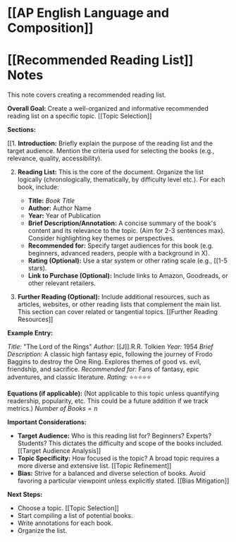 # [[AP English Language and Composition]]
# [[Recommended Reading List]] Notes

This note covers creating a recommended reading list.

**Overall Goal:** Create a well-organized and informative recommended reading list on a specific topic.  [[Topic Selection]]

**Sections:**

[[1. **Introduction:** Briefly explain the purpose of the reading list and the target audience.  Mention the criteria used for selecting the books (e.g., relevance, quality, accessibility).

2. **Reading List:**  This is the core of the document.  Organize the list logically (chronologically, thematically, by difficulty level etc.).  For each book, include:
    * **Title:** *Book Title*
    * **Author:** Author Name
    * **Year:** Year of Publication
    * **Brief Description/Annotation:** A concise summary of the book's content and its relevance to the topic.  (Aim for 2-3 sentences max).  Consider highlighting key themes or perspectives.
    * **Recommended for:**  Specify target audiences for this book (e.g. beginners, advanced readers, people with a background in X).
    * **Rating (Optional):**  Use a star system or other rating scale (e.g., [[1-5 stars).
    * **Link to Purchase (Optional):**  Include links to Amazon, Goodreads, or other relevant retailers.


3. **Further Reading (Optional):**  Include additional resources, such as articles, websites, or other reading lists that complement the main list.  This section can cover related or tangential topics. [[Further Reading Resources]]


**Example Entry:**

*Title:*  "The Lord of the Rings"
*Author:* [[J]].R.R. Tolkien
*Year:* 1954
*Brief Description:* A classic high fantasy epic, following the journey of Frodo Baggins to destroy the One Ring.  Explores themes of good vs. evil, friendship, and sacrifice.
*Recommended for:* Fans of fantasy, epic adventures, and classic literature.
*Rating:* ⭐⭐⭐⭐⭐


**Equations (if applicable):**  (Not applicable to this topic unless quantifying readership, popularity, etc.  This could be a future addition if we track metrics.)  $Number \ of \ Books = n$


**Important Considerations:**

* **Target Audience:** Who is this reading list for? Beginners? Experts? Students?  This dictates the difficulty and scope of the books included. [[Target Audience Analysis]]
* **Topic Specificity:** How focused is the topic?  A broad topic requires a more diverse and extensive list. [[Topic Refinement]]
* **Bias:** Strive for a balanced and diverse selection of books.  Avoid favoring a particular viewpoint unless explicitly stated. [[Bias Mitigation]]

**Next Steps:**

* Choose a topic. [[Topic Selection]]
* Start compiling a list of potential books.
* Write annotations for each book.
* Organize the list.


